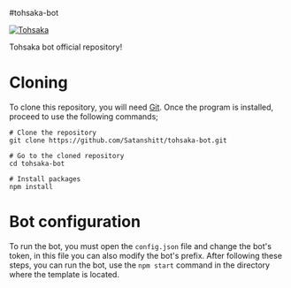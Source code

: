 #tohsaka-bot

<a href="https://top.gg/bot/717530708842643477" >
  <img src="https://top.gg/api/widget/717530708842643477.svg" alt="Tohsaka" />
</a>


Tohsaka bot official repository!

# Cloning
To clone this repository, you will need [Git](https://git-scm.com/). Once the program is installed, proceed to use the following commands;

```
# Clone the repository
git clone https://github.com/Satanshitt/tohsaka-bot.git

# Go to the cloned repository
cd tohsaka-bot

# Install packages
npm install
```

# Bot configuration
To run the bot, you must open the `config.json` file and change the bot's token, in this file you can also modify the bot's prefix. After following these steps, you can run the bot, use the `npm start` command in the directory where the template is located.
